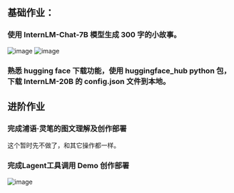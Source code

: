 ## 基础作业：
### 使用 InternLM-Chat-7B 模型生成 300 字的小故事。
![image](https://github.com/sunhanyu714/Internlm_learning/assets/65016415/3451559a-a660-44ba-a766-acee45fdbca6)
![image](https://github.com/sunhanyu714/Internlm_learning/assets/65016415/70367afc-7e27-4dff-bd8c-d0c5429e7fce)
### 熟悉 hugging face 下载功能，使用 huggingface_hub python 包，下载 InternLM-20B 的 config.json 文件到本地。

## 进阶作业
### 完成浦语·灵笔的图文理解及创作部署
这个暂时先不做了，和其它操作都一样。
### 完成Lagent工具调用 Demo 创作部署
![image](https://github.com/sunhanyu714/Internlm_learning/assets/65016415/6abc52b3-6a35-4de6-9f4f-1463161ac568)
